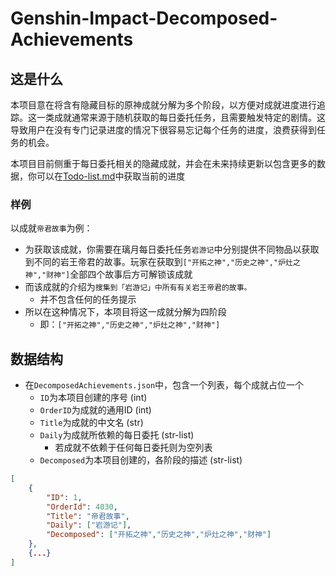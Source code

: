 # Genshin-Impact-Decomposed-Achievements

## 这是什么

本项目意在将含有隐藏目标的原神成就分解为多个阶段，以方便对成就进度进行追踪。这一类成就通常来源于随机获取的每日委托任务，且需要触发特定的剧情。这导致用户在没有专门记录进度的情况下很容易忘记每个任务的进度，浪费获得到任务的机会。

本项目目前侧重于每日委托相关的隐藏成就，并会在未来持续更新以包含更多的数据，你可以在[Todo-list.md](Todo-list.md)中获取当前的进度

### 样例

以成就`帝君故事`为例：

- 为获取该成就，你需要在璃月每日委托任务`岩游记`中分别提供不同物品以获取到不同的岩王帝君的故事。玩家在获取到`["开拓之神","历史之神","炉灶之神","财神"]`全部四个故事后方可解锁该成就
- 而该成就的介绍为`搜集到「岩游记」中所有有关岩王帝君的故事。`
  - 并不包含任何的任务提示
- 所以在这种情况下，本项目将这一成就分解为四阶段
  - 即：`["开拓之神","历史之神","炉灶之神","财神"]`

## 数据结构

- 在`DecomposedAchievements.json`中，包含一个列表，每个成就占位一个
  - `ID`为本项目创建的序号 (int)
  - `OrderID`为成就的通用ID (int)
  - `Title`为成就的中文名 (str)
  - `Daily`为成就所依赖的每日委托 (str-list)
    - 若成就不依赖于任何每日委托则为空列表
  - `Decomposed`为本项目创建的，各阶段的描述 (str-list)

```json
[
    {
        "ID": 1,
        "OrderId": 4030,
        "Title": "帝君故事",
        "Daily": ["岩游记"],
        "Decomposed": ["开拓之神","历史之神","炉灶之神","财神"]
    },
    {...}
]
```






